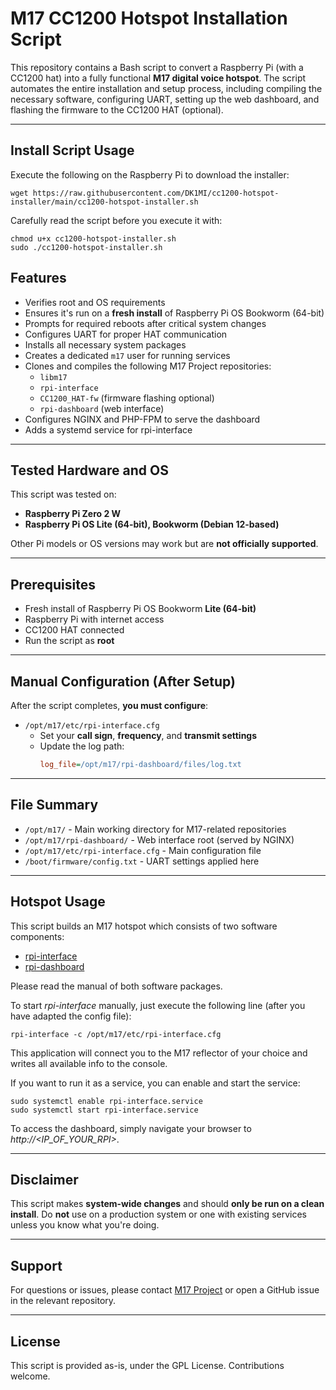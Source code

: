# M17 CC1200 Hotspot Installation Script

This repository contains a Bash script to convert a Raspberry Pi (with a CC1200 hat) into a fully functional **M17 digital voice hotspot**. The script automates the entire installation and setup process, including compiling the necessary software, configuring UART, setting up the web dashboard, and flashing the firmware to the CC1200 HAT (optional).

---

## Install Script Usage

Execute the following on the Raspberry Pi to download the installer:

```
wget https://raw.githubusercontent.com/DK1MI/cc1200-hotspot-installer/main/cc1200-hotspot-installer.sh
```

Carefully read the script before you execute it with:

```
chmod u+x cc1200-hotspot-installer.sh
sudo ./cc1200-hotspot-installer.sh
```

## Features

- Verifies root and OS requirements
- Ensures it's run on a **fresh install** of Raspberry Pi OS Bookworm (64-bit)
- Prompts for required reboots after critical system changes
- Configures UART for proper HAT communication
- Installs all necessary system packages
- Creates a dedicated `m17` user for running services
- Clones and compiles the following M17 Project repositories:
  - `libm17`
  - `rpi-interface`
  - `CC1200_HAT-fw` (firmware flashing optional)
  - `rpi-dashboard` (web interface)
- Configures NGINX and PHP-FPM to serve the dashboard
- Adds a systemd service for rpi-interface

---

## Tested Hardware and OS

This script was tested on:

- **Raspberry Pi Zero 2 W**
- **Raspberry Pi OS Lite (64-bit), Bookworm (Debian 12-based)**

Other Pi models or OS versions may work but are **not officially supported**.

---

## Prerequisites

- Fresh install of Raspberry Pi OS Bookworm **Lite (64-bit)**
- Raspberry Pi with internet access
- CC1200 HAT connected
- Run the script as **root**

---

## Manual Configuration (After Setup)

After the script completes, **you must configure**:

- `/opt/m17/etc/rpi-interface.cfg`
  - Set your **call sign**, **frequency**, and **transmit settings**
  - Update the log path:
    ```ini
    log_file=/opt/m17/rpi-dashboard/files/log.txt
    ```

---

## File Summary

- `/opt/m17/` - Main working directory for M17-related repositories
- `/opt/m17/rpi-dashboard/` - Web interface root (served by NGINX)
- `/opt/m17/etc/rpi-interface.cfg` - Main configuration file
- `/boot/firmware/config.txt` - UART settings applied here

---

## Hotspot Usage

This script builds an M17 hotspot which consists of two software components:

- [rpi-interface](https://github.com/M17-Project/rpi-interface)
- [rpi-dashboard](https://github.com/M17-Project/rpi-dashboard)

Please read the manual of both software packages.

To start _rpi-interface_ manually, just execute the following line (after you have adapted the config file):

```
rpi-interface -c /opt/m17/etc/rpi-interface.cfg
```

This application will connect you to the M17 reflector of your choice and writes all available info to the console.

If you want to run it as a service, you can enable and start the service:

```
sudo systemctl enable rpi-interface.service
sudo systemctl start rpi-interface.service
```

To access the dashboard, simply navigate your browser to _http://<IP_OF_YOUR_RPI>_.

---

## Disclaimer

This script makes **system-wide changes** and should **only be run on a clean install**. Do **not** use on a production system or one with existing services unless you know what you're doing.

---

## Support

For questions or issues, please contact [M17 Project](https://m17project.org/) or open a GitHub issue in the relevant repository.

---

## License

This script is provided as-is, under the GPL License. Contributions welcome.

